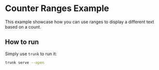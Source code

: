 # Counter Ranges Example

This example showcase how you can use ranges to display a different text based on a count.

## How to run

Simply use `trunk` to run it:

```bash
trunk serve --open
```
